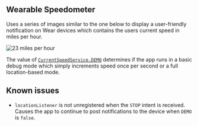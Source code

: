 ## Wearable Speedometer

Uses a series of images similar to the one below to display a user-friendly notification on Wear devices which contains the users current speed in miles per hour.

![23 miles per hour](https://raw.githubusercontent.com/dambrisco/wearablespeedometer/master/WearableSpeedometer/src/main/res/drawable/speedometer_23.png)

The value of [`CurrentSpeedService.DEMO`](https://github.com/dambrisco/wearablespeedometer/blob/master/WearableSpeedometer/src/main/java/com/dambrisco/wearablespeedometer/CurrentSpeedService.java#L24) determines if the app runs in a basic debug mode which simply increments speed once per second or a full location-based mode.

## Known issues

* `locationListener` is not unregistered when the `STOP` intent is received. Causes the app to continue to post notifications to the device when `DEMO` is `false`.
